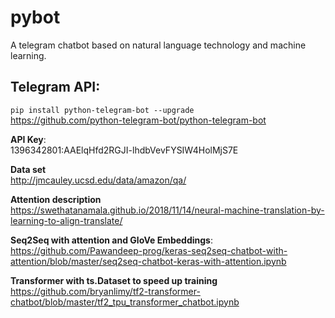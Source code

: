 # pybot
A telegram chatbot based on natural language technology and machine learning.

## Telegram API:
```pip install python-telegram-bot --upgrade``` <br>
https://github.com/python-telegram-bot/python-telegram-bot

**API Key**:<br>
1396342801:AAElqHfd2RGJI-lhdbVevFYSIW4HolMjS7E


**Data set**<br>
http://jmcauley.ucsd.edu/data/amazon/qa/

**Attention description**<br>
https://swethatanamala.github.io/2018/11/14/neural-machine-translation-by-learning-to-align-translate/

**Seq2Seq with attention and GloVe Embeddings**: <br>
https://github.com/Pawandeep-prog/keras-seq2seq-chatbot-with-attention/blob/master/seq2seq-chatbot-keras-with-attention.ipynb

**Transformer with ts.Dataset to speed up training** <br>
https://github.com/bryanlimy/tf2-transformer-chatbot/blob/master/tf2_tpu_transformer_chatbot.ipynb
